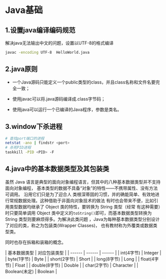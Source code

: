 # Java基础

## 1.设置java编译编码规范
解决java无法输出中文的问题，设置以UTF-8的格式编译
```bash
javac -encoding UTF-8  HelloWorld.java
```
## 2.java原则
* 一个Java源码只能定义一个public类型的class，并且class名称和文件名要完全一致；

* 使用javac可以将.java源码编译成.class字节码；

* 使用java可以运行一个已编译的Java程序，参数是类名。
## 3.window下杀进程
```bash
# 查找port端口的进程
netstat -ano | findstr <port>
# 杀死PID进程
taskkill -PID <PID> -F
```
## 4.java中的基本数据类型及其包装类

虽然 Java 语言是典型的面向对象编程语言，但其中的八种基本数据类型并不支持面向对象编程，
基本类型的数据不具备“对象”的特性——不携带属性、没有方法可调用。 沿用它们只是为了迎合人
类根深蒂固的习惯，并的确能简单、有效地进行常规数据处理。这种借助于非面向对象技术的做法
有时也会带来不便，比如引用类型数据均继承了 Object 类的特性，要转换为 String 类型（经常
有这种需要）时只要简单调用 Object 类中定义的```toString()```即可，而基本数据类型转换为 String 
类型则要麻烦得多。为解决此类问题 ，Java为每种基本数据类型分别设计了对应的类，称之为包装类(Wrapper Classes)，
也有教材称为外覆类或数据类型类。

同时也存在拆箱和装箱的概念。

| 基本数据类型 | 对应包装类型 |
| ------ | ------ | ------ |
| int(4字节) | Integer |
| byte(1字节) | Byte |
| short(2字节) | Short |
| long(8字节) | Long |
| float(4字节) | Float |
| double(8字节) | Double |
| char(2字节) | Character |
| Boolean(未定) | Boolean |

